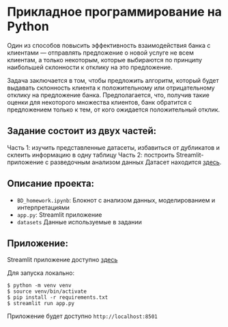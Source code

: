 # Прикладное программирование на Python  

Один из способов повысить эффективность взаимодействия банка с клиентами — отправлять предложение о новой услуге не всем клиентам, а только некоторым, которые выбираются по принципу наибольшей склонности к отклику на это предложение.  

Задача заключается в том, чтобы предложить алгоритм, который будет выдавать склонность клиента к положительному или отрицательному отклику на предложение банка. Предполагается, что, получив такие оценки для некоторого множества клиентов, банк обратится с предложением только к тем, от кого ожидается положительный отклик.  

## Задание состоит из двух частей:

Часть 1: изучить представленные датасеты, избавиться от дубликатов и склеить информацию в одну таблицу
Часть 2: построить Streamlit-приложение с разведочным анализом данных
Датасет находится [здесь](https://github.com/aiedu-courses/stepik_linear_models/tree/main/datasets).


## Описание проекта:
* `BD_homework.ipynb`: Блокнот с анализом данных, моделированием и интерпретациями 
* `app.py`: Streamlit приложение
* `datasets` Данные используемые в задании

## Приложение:
Streamlit приложение доступно [здесь]()

Для запуска локально:
```
$ python -m venv venv
$ source venv/bin/activate
$ pip install -r requirements.txt
$ streamlit run app.py
```
Приложение будет доступно `http://localhost:8501`
